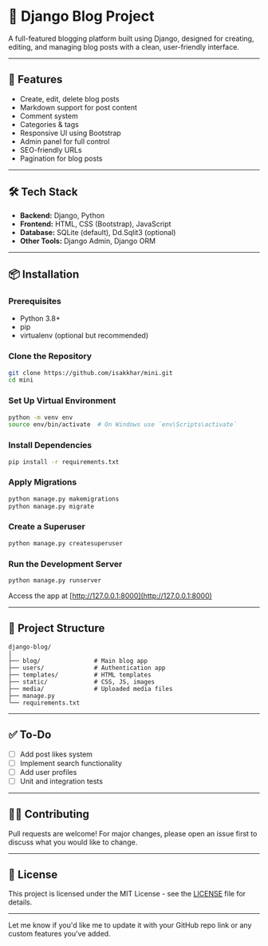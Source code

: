 # 📝 Django Blog Project

A full-featured blogging platform built using Django, designed for creating, editing, and managing blog posts with a clean, user-friendly interface.

---

## 🚀 Features

* Create, edit, delete blog posts
* Markdown support for post content
* Comment system
* Categories & tags
* Responsive UI using Bootstrap
* Admin panel for full control
* SEO-friendly URLs
* Pagination for blog posts

---

## 🛠️ Tech Stack

* **Backend:** Django, Python
* **Frontend:** HTML, CSS (Bootstrap), JavaScript
* **Database:** SQLite (default), Dd.Sqlit3 (optional)
* **Other Tools:** Django Admin, Django ORM

---

## 📦 Installation

### Prerequisites

* Python 3.8+
* pip
* virtualenv (optional but recommended)

### Clone the Repository

```bash
git clone https://github.com/isakkhar/mini.git
cd mini
```

### Set Up Virtual Environment

```bash
python -m venv env
source env/bin/activate  # On Windows use `env\Scripts\activate`
```

### Install Dependencies

```bash
pip install -r requirements.txt
```

### Apply Migrations

```bash
python manage.py makemigrations
python manage.py migrate
```

### Create a Superuser

```bash
python manage.py createsuperuser
```

### Run the Development Server

```bash
python manage.py runserver
```

Access the app at [http://127.0.0.1:8000](http://127.0.0.1:8000)

---

## 📁 Project Structure

```
django-blog/
│
├── blog/               # Main blog app
├── users/              # Authentication app
├── templates/          # HTML templates
├── static/             # CSS, JS, images
├── media/              # Uploaded media files
├── manage.py
└── requirements.txt
```

---

## ✅ To-Do

* [ ] Add post likes system
* [ ] Implement search functionality
* [ ] Add user profiles
* [ ] Unit and integration tests

---

## 🙋‍♂️ Contributing

Pull requests are welcome! For major changes, please open an issue first to discuss what you would like to change.

---

## 📄 License

This project is licensed under the MIT License - see the [LICENSE](LICENSE) file for details.

---

Let me know if you'd like me to update it with your GitHub repo link or any custom features you've added.

